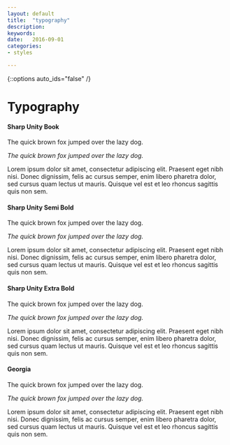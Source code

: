 ```yaml
---
layout: default
title:  "typography"
description: 
keywords: 
date:   2016-09-01
categories: 
- styles

---
```

{::options auto_ids="false" /}
# Typography #

<section class="type-specimen">
	<h4>Sharp Unity Book</h4>
	<p class="sharp-unity-book">
		The quick brown fox jumped over the lazy dog.</p>
	<p class="sharp-unity-book">
		<em>The quick brown fox jumped over the lazy dog.</em>
	</p>
	<p class="sharp-unity-book text">Lorem ipsum dolor sit amet, consectetur adipiscing elit. Praesent eget nibh nisi. Donec dignissim, felis ac cursus semper, enim libero pharetra dolor, sed cursus quam lectus ut mauris. Quisque vel est et leo rhoncus sagittis quis non sem.
	</p>
</section>

<section class="type-specimen">
	<h4>Sharp Unity Semi Bold</h4>
	<p class="sharp-unity-semibold">
	The quick brown fox jumped over the lazy dog.
	</p>
	<p class="sharp-unity-semibold">
	<em>The quick brown fox jumped over the lazy dog.</em>
	</p>
	<p class="sharp-unity-semibold text">Lorem ipsum dolor sit amet, consectetur adipiscing elit. Praesent eget nibh nisi. Donec dignissim, felis ac cursus semper, enim libero pharetra dolor, sed cursus quam lectus ut mauris. Quisque vel est et leo rhoncus sagittis quis non sem.
	</p>
</section>

<section class="type-specimen">
	<h4>Sharp Unity Extra Bold</h4>	
	<p class="sharp-unity-xbold">
	The quick brown fox jumped over the lazy dog.
	</p>
	<p class="sharp-unity-xbold">
	<em>The quick brown fox jumped over the lazy dog.</em>
	</p>
	<p class="sharp-unity-xbold text">Lorem ipsum dolor sit amet, consectetur adipiscing elit. Praesent eget nibh nisi. Donec dignissim, felis ac cursus semper, enim libero pharetra dolor, sed cursus quam lectus ut mauris. Quisque vel est et leo rhoncus sagittis quis non sem.
	</p>
</section>
<section class="type-specimen">
	<h4>Georgia</h4>
	<p class="serif">
	The quick brown fox jumped over the lazy dog.
	</p>
	<p class="serif">
	<em>The quick brown fox jumped over the lazy dog.</em>
	</p>
	<p class="serif text">Lorem ipsum dolor sit amet, consectetur adipiscing elit. Praesent eget nibh nisi. Donec dignissim, felis ac cursus semper, enim libero pharetra dolor, sed cursus quam lectus ut mauris. Quisque vel est et leo rhoncus sagittis quis non sem.
	</p>
</section>